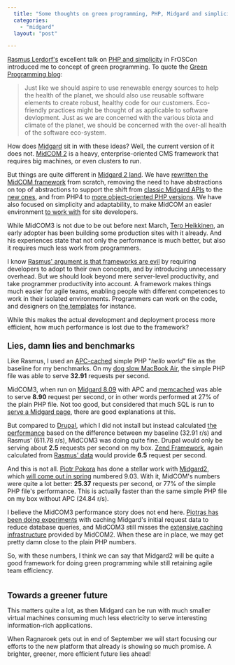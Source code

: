 ```yaml
---
  title: "Some thoughts on green programming, PHP, Midgard and simplicity"
  categories: 
    - "midgard"
  layout: "post"

---
```

<p>
<a href="http://en.wikipedia.org/wiki/Rasmus_Lerdorf">Rasmus Lerdorf's</a> excellent talk on <a href="http://talks.php.net/show/froscon08/">PHP and simplicity</a> in FrOSCon introduced me to concept of green programming. To quote the <a href="http://greenprogrammer.blogspot.com/2006/01/what-is-green-programming.html">Green Programming blog</a>:
</p><blockquote>
Just like we should aspire to use renewable energy sources to help the health of the planet, we should also use reusable software elements to create robust, healthy code for our customers. Eco-friendly practices might be thought of as applicable to software devlopment. Just as we are concerned with the various biota and climate of the planet, we should be concerned with the over-all health of the software eco-system.
</blockquote><p>
How does <a href="http://www.midgard-project.org/">Midgard</a> sit in with these ideas? Well, the current version of it does not. <a href="http://www.midgard-project.org/documentation/midcom">MidCOM 2</a> is a heavy, enterprise-oriented CMS framework that requires big machines, or even clusters to run.
</p><p>
But things are quite different in <a href="http://bergie.iki.fi/blog/midgard_2-more_than_just_php-more_than_just_cms/">Midgard 2 land</a>. We have <a href="http://bergie.iki.fi/blog/some_plans_for_midcom_3/">rewritten the MidCOM framework</a> from scratch, removing the need to have abstractions on top of abstractions to support the shift from <a href="http://www.midgard-project.org/documentation/reference/#9f42c2021f0b0efedacd0ae9d6801c5c">classic Midgard APIs</a> to the <a href="http://www.midgard-project.org/documentation/reference/#3855e6325f5459c1d4f3b9863bc7debe">new ones</a>, and from PHP4 to <a href="http://tr2.php.net/zend-engine-2.php">more object-oriented PHP versions</a>. We have also focused on simplicity and adaptability, to make MidCOM an easier environment <a href="http://bergie.iki.fi/blog/midcom_3_at_a_glance/">to work with</a> for site developers.
</p><p>
While MidCOM3 is not due to be out before next March, <a href="http://teroheikkinen.iki.fi/">Tero Heikkinen</a>, an early adopter has been building some production sites with it already. And his experiences state that not only the performance is much better, but also it requires much less work from programmers.
</p><p>
I know <a href="http://www.sitepoint.com/blogs/2008/08/29/rasmus-lerdorf-php-frameworks-think-again/">Rasmus' argument is that frameworks are evil</a> by requiring developers to adopt to their own concepts, and by introducing unnecessary overhead. But we should look beyond mere server-level productivity, and take programmer productivity into account. A framework makes things much easier for agile teams, enabling people with different competences to work in their isolated environments. Programmers can work on the code, and designers on <a href="http://phptal.motion-twin.com/">the templates</a> for instance.
</p><p>
While this makes the actual development and deployment process more efficient, how much performance is lost due to the framework?
<br /><span style="font-size:14pt;"><strong>
<br />Lies, damn lies and benchmarks
<br /></strong></span>
</p><p>
Like Rasmus, I used an <a href="http://pecl.php.net/package/APC">APC-cached</a> simple PHP "<em>hello world</em>" file as the baseline for my benchmarks. On my <a href="http://www.marco.org/277">dog slow MacBook Air</a>, the simple PHP file was able to serve <strong>32.91</strong> requests per second.
</p><p>
MidCOM3, when run on <a href="http://www.midgard-project.org/updates/view/1219823947.html">Midgard 8.09</a> with APC and <a href="http://www.danga.com/memcached/">memcached</a> was able to serve <strong>8.90</strong> request per second, or in other words performed at 27% of the plain PHP file. Not too good, but considered that much SQL is run to <a href="http://www.midgard-project.org/documentation/concepts-host_and_page/">serve a Midgard page</a>, there are good explanations at this.
</p><p>
But compared to <a href="http://drupal.org/">Drupal</a>, which I did not install but instead calculated <a href="http://talks.php.net/show/froscon08/32">the performance</a> based on the difference between my baseline (32.91 r/s) and Rasmus' (611.78 r/s), MidCOM3 was doing quite fine. Drupal would only be serving about <strong>2.5</strong> requests per second on my box. <a href="http://framework.zend.com/">Zend Framework</a>, again calculated from <a href="http://talks.php.net/show/froscon08/29">Rasmus' data</a> would provide <strong>6.5</strong> request per second.
</p><p>
And this is not all. <a href="http://blogs.nemein.com/people/piotras/">Piotr Pokora</a> has done a stellar work with <a href="http://bergie.iki.fi/blog/midgard_2-more_than_just_php-more_than_just_cms/">Midgard2</a>, which <a href="http://bergie.iki.fi/blog/midgard_and_synchronized_releases/">will come out in spring</a> numbered 9.03. With it, MidCOM's numbers were quite a lot better: <strong>25.37</strong> requests per second, or 77% of the simple PHP file's performance. This is actually faster than the same simple PHP file on my box without APC (24.84 r/s).
</p><p>
I believe the MidCOM3 performance story does not end here. <a href="http://www.midgard-project.org/discussion/developer-forum/caching_midgard_requests/">Piotras has been doing experiments</a> with caching Midgard's initial request data to reduce database queries, and MidCOM3 still misses the <a href="http://www.midgard-project.org/documentation/concepts-midcom-specs-subsystems-cache/">extensive caching infrastructure</a> provided by MidCOM2. When these are in place, we may get pretty damn close to the plain PHP numbers.
</p><p>
So, with these numbers, I think we can say that Midgard2 will be quite a good framework for doing green programming while still retaining agile team efficiency.
</p><p>
<span style="font-size:14pt;"><strong>
<br />Towards a greener future</strong></span>
</p><p>
This matters quite a lot, as then Midgard can be run with much smaller virtual machines consuming much less electricity to serve interesting information-rich applications.
</p><p>
When Ragnaroek gets out in end of September we will start focusing our efforts to the new platform that already is showing so much promise. A brighter, greener, more efficient future lies ahead!
</p>